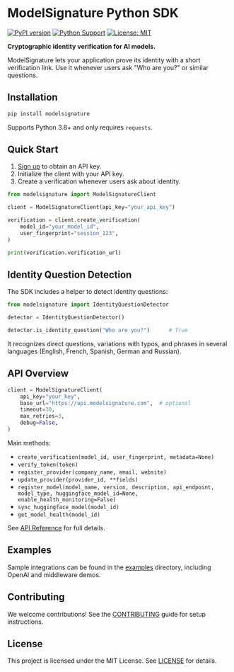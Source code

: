 # ModelSignature Python SDK

[![PyPI version](https://badge.fury.io/py/modelsignature.svg)](https://badge.fury.io/py/modelsignature)
[![Python Support](https://img.shields.io/pypi/pyversions/modelsignature.svg)](https://pypi.org/project/modelsignature/)
[![License: MIT](https://img.shields.io/badge/License-MIT-yellow.svg)](https://opensource.org/licenses/MIT)

**Cryptographic identity verification for AI models.**

ModelSignature lets your application prove its identity with a short verification link. Use it whenever users ask "Who are you?" or similar questions.

## Installation

```bash
pip install modelsignature
```

Supports Python 3.8+ and only requires `requests`.

## Quick Start

1. [Sign up](https://modelsignature.com) to obtain an API key.
2. Initialize the client with your API key.
3. Create a verification whenever users ask about identity.

```python
from modelsignature import ModelSignatureClient

client = ModelSignatureClient(api_key="your_api_key")

verification = client.create_verification(
    model_id="your_model_id",
    user_fingerprint="session_123",
)

print(verification.verification_url)
```

## Identity Question Detection

The SDK includes a helper to detect identity questions:

```python
from modelsignature import IdentityQuestionDetector

detector = IdentityQuestionDetector()

detector.is_identity_question("Who are you?")      # True
```

It recognizes direct questions, variations with typos, and phrases in several languages (English, French, Spanish, German and Russian).

## API Overview

```python
client = ModelSignatureClient(
    api_key="your_key",
    base_url="https://api.modelsignature.com",  # optional
    timeout=30,
    max_retries=3,
    debug=False,
)
```

Main methods:

- `create_verification(model_id, user_fingerprint, metadata=None)`
- `verify_token(token)`
- `register_provider(company_name, email, website)`
- `update_provider(provider_id, **fields)`
- `register_model(model_name, version, description, api_endpoint, model_type, huggingface_model_id=None, enable_health_monitoring=False)`
- `sync_huggingface_model(model_id)`
- `get_model_health(model_id)`

See [API Reference](docs/api_reference.md) for full details.

## Examples

Sample integrations can be found in the [examples](examples/) directory, including OpenAI and middleware demos.

## Contributing

We welcome contributions! See the [CONTRIBUTING](CONTRIBUTING.md) guide for setup instructions.

## License

This project is licensed under the MIT License. See [LICENSE](LICENSE) for details.

